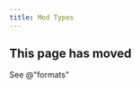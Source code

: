 ```yaml
---
title: Mod Types
---
```


## This page has moved

See @"formats"

<!-- This page was created because it was frequently visited and linked. It was moved on 9/8/2021. Remove in 7 days? -->
